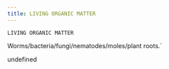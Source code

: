 ```yaml
---
title: LIVING ORGANIC MATTER
---
```

`LIVING ORGANIC MATTER`

Worms/bacteria/fungi/nematodes/moles/plant roots.`

undefined